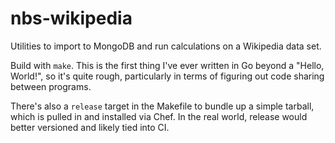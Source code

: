 # nbs-wikipedia

Utilities to import to MongoDB and run calculations on a Wikipedia data set.

Build with `make`. This is the first thing I've ever written in Go
beyond a "Hello, World!", so it's quite rough, particularly in terms of
figuring out code sharing between programs.

There's also a `release` target in the Makefile to bundle up a simple
tarball, which is pulled in and installed via Chef. In the real world,
release would better versioned and likely tied into CI.
